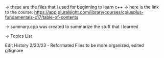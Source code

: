 -> these are the files that I used  for beginning to
learn c++ 
-> here is the link to the course:
https://app.pluralsight.com/library/courses/cplusplus-fundamentals-c17/table-of-contents 

-> summary.cpp was created to summarize the stuff that I learned

-> Topics List


Edit History
2/20/23 - Reformated Files to be more organized, edited gitignore


